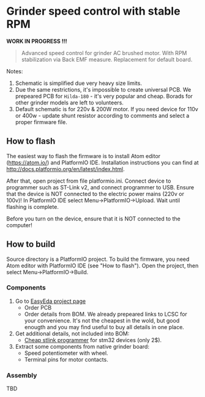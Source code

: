 Grinder speed control with stable RPM
=====================================

__WORK IN PROGRESS !!!__

> Advanced speed control for grinder AC brushed motor. With RPM stabilization
> via Back EMF measure. Replacement for default board.

Notes:

1. Schematic is simplified due very heavy size limits.
2. Due the same restrictions, it's impossible to create universal PCB.
   We prepeared PCB for `Hilda-180` - it's very popular and cheap. Borads for
   other grinder models are left to volunteers.
3. Default schematic is for 220v & 200W motor. If you need device for 110v or
   400w - update shunt resistor according to comments and select a proper
   firmware file.


How to flash 
------------

The easiest way to flash the firmware is to install Atom editor (https://atom.io/)
and PlatformIO IDE. Installation instructions you can find at 
http://docs.platformio.org/en/latest/index.html.

After that, open project from file platformio.ini. Connect device to programmer 
such as ST-Link v2, and connect programmer to USB. Ensure that the device 
is NOT connected to the electric power mains (220v or 100v)! 
In PlatformIO IDE select Menu->PlatformIO->Upload. Wait until flashing is complete.

Before you turn on the device, ensure that it is NOT connected to the computer!

How to build
------------

Source directory is a PlatformIO project. To build the firmware, you need 
Atom editor with PlatformIO IDE (see "How to flash"). Open the project, 
then select Menu->PlatformIO->Build.

### Components

1. Go to [EasyEda project page](https://easyeda.com/speed/AC_speed_control_for_grinder-55eba57594ea46788b39b1fe7634fd0b)
    - Order PCB
    - Order details from BOM. We already prepeared links to LCSC for your
      convenience. It's not the cheapest in the wold, but good enougth and you
      may find useful to buy all details in one place.
2. Get additional details, not included into BOM:
    - [Cheap stlink programmer](https://www.aliexpress.com/af/stlink-stm32.html?jump=afs)
      for stm32 devices (only 2$).
3. Extract some components from native grinder board:
    - Speed potentiometer with wheel.
    - Terminal pins for motor contacts.


### Assembly

TBD
